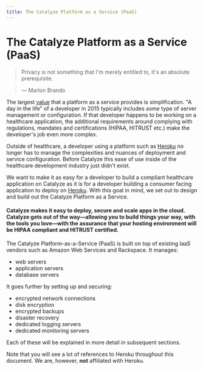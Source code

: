 ```yaml
---
title: The Catalyze Platform as a Service (PaaS)
---
```


# The Catalyze Platform as a Service (PaaS)

> Privacy is not something that I'm merely entitled to, it's an absolute prerequisite.

> — Marlon Brando

The largest [value](//www.quora.com/In-lay-man-terms-what-is-the-value-that-Heroku-brings-to-the-user-I-presume-that-anyone-can-install-and-host-Ruby-on-any-servers-Then-what-makes-Heroku-so-special) that a platform as a service provides is simplification. "A day in the life" of a developer in 2015 typically includes *some* type of server management or configuration. If that developer happens to be working on a healthcare application, the additional requirements around complying with regulations, mandates and certifications (HIPAA, HITRUST etc.) make the developer's job even more complex.

Outside of healthcare, a developer using a platform such as [Heroku](//www.heroku.com) no longer has to manage the complexities and nuances of deployment and service configuration. Before Catalyze this ease of use inside of the healthcare development industry just didn't exist.

We want to make it as easy for a developer to build a compliant healthcare application on Catalyze as it is for a developer building a consumer facing application to deploy on [Heroku](http://www.heroku.com). With this goal in mind, we set out to design and build out the Catalyze Platform as a Service.

#### Catalyze makes it easy to deploy, secure and scale apps in the cloud. Catalyze gets out of the way—allowing you to build things your way, with the tools you love—with the assurance that your hosting environment will be HIPAA compliant and HITRUST certified.

The Catalyze Platform-as-a-Service (PaaS) is built on top of existing IaaS vendors such as Amazon Web Services and Rackspace. It manages:

* web servers
* application servers
* database servers

It goes further by setting up and securing:

* encrypted network connections
* disk encryption
* encrypted backups
* disaster recovery
* dedicated logging servers
* dedicated monitoring servers

Each of these will be explained in more detail in subsequent sections.

Note that you will see a lot of references to Heroku throughout this document. We are, however, **not** affiliated with Heroku.